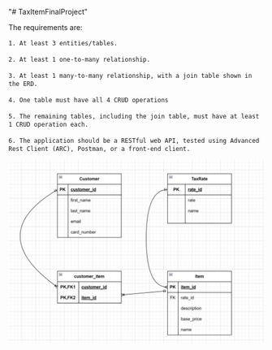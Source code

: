 "# TaxItemFinalProject" 

The requirements are:

    1. At least 3 entities/tables.

    2. At least 1 one-to-many relationship.

    3. At least 1 many-to-many relationship, with a join table shown in the ERD.

    4. One table must have all 4 CRUD operations

    5. The remaining tables, including the join table, must have at least 1 CRUD operation each.

    6. The application should be a RESTful web API, tested using Advanced Rest Client (ARC), Postman, or a front-end client.


![ERD projects](https://github.com/carlosmoreno4470777/TaxItemFinalProject/blob/main/tax-items/src/main/resources/ERDFinal.png)

